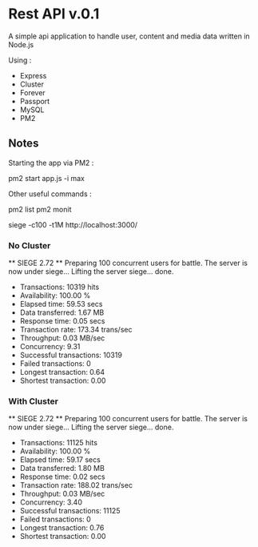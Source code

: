 Rest API v.0.1
========

A simple api application to handle user, content and media data written in Node.js


Using : 

- Express
- Cluster
- Forever
- Passport
- MySQL
- PM2


 



Notes
----------

Starting the app via PM2 :

pm2 start app.js -i max

Other useful commands : 

pm2 list
pm2 monit


siege -c100 -t1M http://localhost:3000/

### No Cluster 

** SIEGE 2.72
** Preparing 100 concurrent users for battle.
The server is now under siege...
Lifting the server siege...      done.

- Transactions:		       10319 hits
- Availability:		      100.00 %
- Elapsed time:		       59.53 secs
- Data transferred:	        1.67 MB
- Response time:		        0.05 secs
- Transaction rate:	      173.34 trans/sec
- Throughput:		        0.03 MB/sec
- Concurrency:		        9.31
- Successful transactions:       10319
- Failed transactions:	           0
- Longest transaction:	        0.64
- Shortest transaction:	        0.00


### With Cluster

** SIEGE 2.72
** Preparing 100 concurrent users for battle.
The server is now under siege...
Lifting the server siege...      done.

- Transactions:		       11125 hits
- Availability:		      100.00 %
- Elapsed time:		       59.17 secs
- Data transferred:	        1.80 MB
- Response time:		        0.02 secs
- Transaction rate:	      188.02 trans/sec
- Throughput:		        0.03 MB/sec
- Concurrency:		        3.40
- Successful transactions:       11125
- Failed transactions:	           0
- Longest transaction:	        0.76
- Shortest transaction:	        0.00

